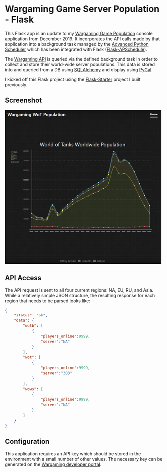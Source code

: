 # Wargaming Game Server Population - Flask

This Flask app is an update to my [Wargaming Game Population](https://github.com/berubejd/WargamingGamePop) console application from December 2019.  It incorporates the API calls made by that application into a background task managed by the [Advanced Python Scheduler](https://apscheduler.readthedocs.io/en/stable/) which has been integrated with Flask ([Flask-APSchedule](https://github.com/viniciuschiele/flask-apscheduler)).

The [Wargaming API](https://developers.wargaming.net) is queried via the defined background task in order to collect and store their world-wide server populations.  This data is stored into and queried from a DB using [SQLAlchemy](https://www.sqlalchemy.org/) and display using [PyGal](http://www.pygal.org/).

I kicked off this Flask project using the [Flask-Starter](https://github.com/berubejd/Flask-Starter) project I built previously.

## Screenshot

![Wargaming WoT Flask Screenshot](images/wotf.png?raw-true)

## API Access
The API request is sent to all four current regions: NA, EU, RU, and Asia.  While a relatively simple JSON structure, the resulting response for each region that needs to be parsed looks like:

```json
{
    "status": "ok",
    "data": {
        "wotb": [
            {
                "players_online":9999,
                "server":"NA"
            }
        ],
        "wot": [
            {
                "players_online":9999,
                "server":"303"
            }
        ],
        "wows": [
            {
                "players_online":9999,
                "server":"NA"
            }
        ]
    }
}
```

## Configuration
This application requires an API key which should be stored in the environment with a small number of other values.  The necessary key can be generated on the [Wargaming developer portal](https://developers.wargaming.net/applications/).
